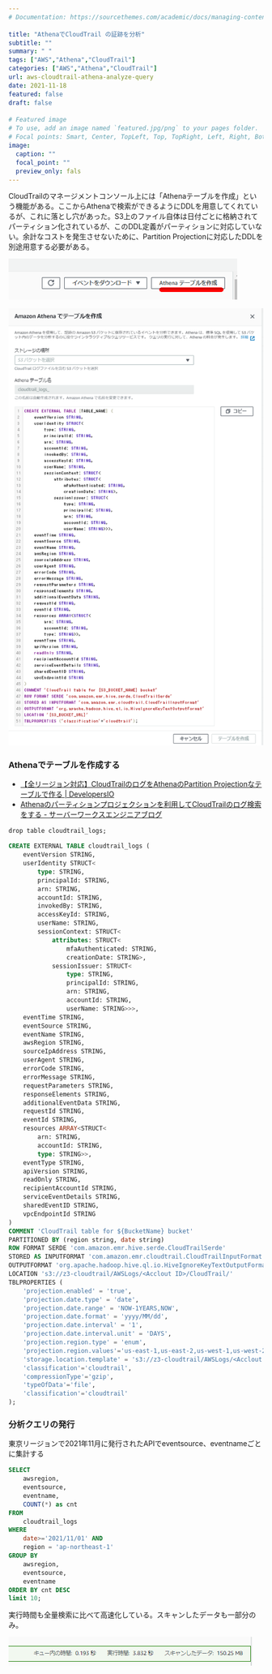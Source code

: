 ```yaml
---
# Documentation: https://sourcethemes.com/academic/docs/managing-content/

title: "AthenaでCloudTrail の証跡を分析"
subtitle: ""
summary: " "
tags: ["AWS","Athena","CloudTrail"]
categories: ["AWS","Athena","CloudTrail"]
url: aws-cloudtrail-athena-analyze-query
date: 2021-11-18
featured: false
draft: false

# Featured image
# To use, add an image named `featured.jpg/png` to your pages folder.
# Focal points: Smart, Center, TopLeft, Top, TopRight, Left, Right, BottomLeft, Bottom, BottomRight.
image:
  caption: ""
  focal_point: ""
  preview_only: fals
---
```




CloudTrailのマネージメントコンソール上には「Athenaテーブルを作成」という機能がある。ここからAthenaで検索ができるようにDDLを用意してくれているが、これに落とし穴があった。S3上のファイル自体は日付ごとに格納されてパーティション化されているが、このDDL定義がパーティションに対応していない。余計なコストを発生させないために、Partition Projectionに対応したDDLを別途用意する必要がある。

![image-20211118205236035](image-20211118205236035.png)

![image-20211118205206916](image-20211118205206916.png)

### Athenaでテーブルを作成する

- [【全リージョン対応】CloudTrailのログをAthenaのPartition Projectionなテーブルで作る \| DevelopersIO](https://dev.classmethod.jp/articles/cloudtrail-athena-partition-projection-table/)
- [Athenaのパーティションプロジェクションを利用してCloudTrailのログ検索をする \- サーバーワークスエンジニアブログ](https://blog.serverworks.co.jp/2020/11/25/114449)

```
drop table cloudtrail_logs;
```

```sql
CREATE EXTERNAL TABLE cloudtrail_logs (
    eventVersion STRING,
    userIdentity STRUCT<
        type: STRING,
        principalId: STRING,
        arn: STRING,
        accountId: STRING,
        invokedBy: STRING,
        accessKeyId: STRING,
        userName: STRING,
        sessionContext: STRUCT<
            attributes: STRUCT<
                mfaAuthenticated: STRING,
                creationDate: STRING>,
            sessionIssuer: STRUCT<
                type: STRING,
                principalId: STRING,
                arn: STRING,
                accountId: STRING,
                userName: STRING>>>,
    eventTime STRING,
    eventSource STRING,
    eventName STRING,
    awsRegion STRING,
    sourceIpAddress STRING,
    userAgent STRING,
    errorCode STRING,
    errorMessage STRING,
    requestParameters STRING,
    responseElements STRING,
    additionalEventData STRING,
    requestId STRING,
    eventId STRING,
    resources ARRAY<STRUCT<
        arn: STRING,
        accountId: STRING,
        type: STRING>>,
    eventType STRING,
    apiVersion STRING,
    readOnly STRING,
    recipientAccountId STRING,
    serviceEventDetails STRING,
    sharedEventID STRING,
    vpcEndpointId STRING
)
COMMENT 'CloudTrail table for ${BucketName} bucket'
PARTITIONED BY (region string, date string)
ROW FORMAT SERDE 'com.amazon.emr.hive.serde.CloudTrailSerde'
STORED AS INPUTFORMAT 'com.amazon.emr.cloudtrail.CloudTrailInputFormat'
OUTPUTFORMAT 'org.apache.hadoop.hive.ql.io.HiveIgnoreKeyTextOutputFormat'
LOCATION 's3://z3-cloudtrail/AWSLogs/<Acclout ID>/CloudTrail/'
TBLPROPERTIES (
    'projection.enabled' = 'true',
    'projection.date.type' = 'date',
    'projection.date.range' = 'NOW-1YEARS,NOW',
    'projection.date.format' = 'yyyy/MM/dd',
    'projection.date.interval' = '1',
    'projection.date.interval.unit' = 'DAYS',
    'projection.region.type' = 'enum',
    'projection.region.values'='us-east-1,us-east-2,us-west-1,us-west-2,af-south-1,ap-east-1,ap-south-1,ap-northeast-2,ap-southeast-1,ap-southeast-2,ap-northeast-1,ca-central-1,eu-central-1,eu-west-1,eu-west-2,eu-south-1,eu-west-3,eu-north-1,me-south-1,sa-east-1',
    'storage.location.template' = 's3://z3-cloudtrail/AWSLogs/<Acclout ID>/CloudTrail/${region}/${date}',
    'classification'='cloudtrail',
    'compressionType'='gzip',
    'typeOfData'='file',
    'classification'='cloudtrail'
);
```

### 分析クエリの発行

東京リージョンで2021年11月に発行されたAPIでeventsource、eventnameごとに集計する

```sql
SELECT
    awsregion,
    eventsource,
    eventname,
    COUNT(*) as cnt
FROM
    cloudtrail_logs
WHERE
    date>='2021/11/01' AND
    region = 'ap-northeast-1'    
GROUP BY
    awsregion,
    eventsource,
    eventname
ORDER BY cnt DESC
limit 10;
```

実行時間も全量検索に比べて高速化している。スキャンしたデータも一部分のみ。

![image-20211118211826079](image-20211118211826079.png)
